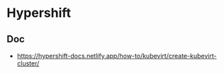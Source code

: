 # Hypershift

## Doc

- https://hypershift-docs.netlify.app/how-to/kubevirt/create-kubevirt-cluster/
